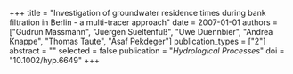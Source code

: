 +++
title = "Investigation of groundwater residence times during bank filtration in Berlin - a multi-tracer approach"
date = 2007-01-01
authors = ["Gudrun Massmann", "Juergen Sueltenfuß", "Uwe Duennbier", "Andrea Knappe", "Thomas Taute", "Asaf Pekdeger"]
publication_types = ["2"]
abstract = ""
selected = false
publication = "*Hydrological Processes*"
doi = "10.1002/hyp.6649"
+++

